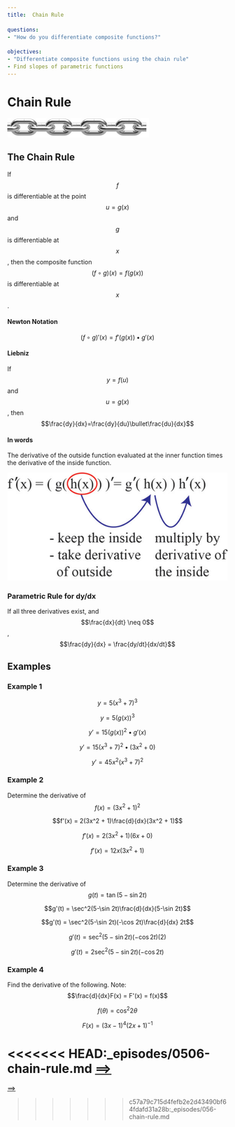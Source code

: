 ```yaml
---
title:  Chain Rule

questions:
- "How do you differentiate composite functions?"

objectives:
- "Differentiate composite functions using the chain rule"
- Find slopes of parametric functions
---
```


# Chain Rule

![Image of a Chain](../assets/calculus/3-6-chain-rule_1.jpg)

## The Chain Rule

If $$f$$ is differentiable at the point $$u=g(x)$$ and $$g$$ is differentiable at $$x$$, then the composite function $$(f\circ g)(x) = f(g(x))$$ is differentiable at $$x$$.

#### Newton Notation
$$(f\circ g)'(x) = f'(g(x)) \bullet g'(x)$$

#### Liebniz
If $$y = f(u)$$ and $$u = g(x)$$, then
$$\frac{dy}{dx}=\frac{dy}{du}\bullet\frac{du}{dx}$$

#### In words
The derivative of the outside function evaluated at the inner function times the derivative of the inside function.

![Chain Rule](../assets/calculus/3-6-chain-rule_2.jpg)

### Parametric Rule for dy/dx
If all three derivatives exist, and $$\frac{dx}{dt} \neq 0$$,
$$\frac{dy}{dx} = \frac{dy/dt}{dx/dt}$$


## Examples

### Example 1

$$y = 5(x^3 + 7)^3$$

$$y = 5(g(x))^3$$

$$y' = 15(g(x))^2 \bullet g'(x)$$

$$y' = 15(x^3 + 7)^2 \bullet (3x^2 + 0)$$

$$y' = 45x^2(x^3 + 7)^2$$

### Example 2
Determine the derivative of $$f(x) = (3x^2 + 1)^2$$

$$f'(x) = 2(3x^2 + 1)\frac{d}{dx}(3x^2 + 1)$$

$$f'(x) = 2(3x^2 + 1)(6x + 0)$$

$$f'(x) = 12x(3x^2 + 1)$$

### Example 3
Determine the derivative of $$g(t) = \tan(5-\sin 2t)$$

$$g'(t) = \sec^2(5-\sin 2t)\frac{d}{dx}(5-\sin 2t)$$

$$g'(t) = \sec^2(5-\sin 2t)(-\cos 2t)\frac{d}{dx} 2t$$

$$g'(t) = \sec^2(5-\sin 2t)(-\cos 2t)(2)$$

$$g'(t) = 2\sec^2(5-\sin 2t)(-\cos 2t)$$

### Example 4
Find the derivative of the following. Note: $$\frac{d}{dx}F(x) = F'(x) = f(x)$$

$$f(\theta) = \cos^2 2\theta$$

$$F(x) = (3x - 1)^4(2x + 1)^{-1}$$

<<<<<<< HEAD:_episodes/0506-chain-rule.md
[==>](../0507-derivatives-of-inverse-functions)
=======
[==>](../057-derivatives-of-inverse-functions)
>>>>>>> c57a79c715d4fefb2e2d43490bf64fdafd31a28b:_episodes/056-chain-rule.md
